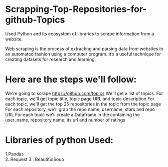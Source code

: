 # Scrapping-Top-Repositories-for-github-Topics
Used Python and its ecosystem of libraries to scrape information from a website.

 Web scraping is the process of extracting and parsing data from websites in an automated fashion using a computer program. It’s a useful technique for creating datasets for research and learning. 

 
# Here are the steps we'll follow:

We're going to scrape https://github.com/topics
We'll get a list of topics. For each topic, we'll get topic title, topic page URL and topic description
For each topic, we'll get the top 25 repositories in the topic from the topic page
For each repository, we'll grab the repo name, username, stars and repo URL
For each topic we'll create a Dataframe in the containing the user_name, repository name, its url and number of ratings

# Libraries of python Used:
1.Pandas  
2..Request
3.. BeautifulSoup


